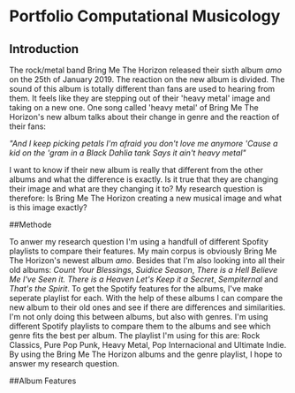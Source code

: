 # Portfolio Computational Musicology

## Introduction 

The rock/metal band Bring Me The Horizon released their sixth album *amo* on the 25th of January 2019. The reaction on the new album is divided. The sound of this album is totally different than fans are used to hearing from them. It feels like they are stepping out of their 'heavy metal' image and taking on a new one. One song called 'heavy metal' of Bring Me The Horizon's new album talks about their change in genre and the reaction of their fans:

*"And I keep picking petals
I'm afraid you don't love me anymore
'Cause a kid on the 'gram in a Black Dahlia tank
Says it ain't heavy metal"*

I want to know if their new album is really that different from the other albums and what the difference is exactly. Is it true that they are changing their image and what are they changing it to? My research question is therefore: Is Bring Me The Horizon creating a new musical image and what is this image exactly?

##Methode

To anwer my research question I'm using a handfull of different Spofity playlists to compare their features. My main corpus is obviously Bring Me The Horizon's newest album *amo*. Besides that I'm also looking into all their old albums: *Count Your Blessings*, *Suidice Season*, *There is a Hell Believe Me I've Seen it. There is a Heaven Let's Keep it a Secret*, *Sempiternal* and *That's the Spirit*. To get the Spotify features for the albums, I've make seperate playlist for each. With the help of these albums I can compare the new album to their old ones and see if there are differences and similarities. I'm not only doing this between albums, but also with genres. I'm using different Spotify playlists to compare them to the albums and see which genre fits the best per album. The playlist I'm using for this are: Rock Classics, Pure Pop Punk, Heavy Metal, Pop Internacional and Ultimate Indie. By using the Bring Me The Horizon albums and the genre playlist, I hope to answer my research question. 

##Album Features






